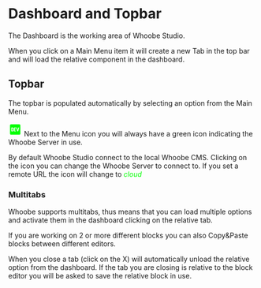 # Dashboard and Topbar 

The Dashboard is the working area of Whoobe Studio.

When you click on a Main Menu item it will create a new Tab in the top bar and will load the relative component in the dashboard.

## Topbar

The topbar is populated automatically by selecting an option from the Main Menu.


<svg xmlns="http://www.w3.org/2000/svg" xmlns:xlink="http://www.w3.org/1999/xlink" aria-hidden="true" role="img" class="iconify iconify--bx" width="2em" height="2em" preserveAspectRatio="xMidYMid meet" viewBox="0 0 24 24" data-icon="bx:bxl-dev-to" component="i" data-container-tag="bx:bxl-dev-to"><path d="M7.826 10.083a.784.784 0 0 0-.468-.175h-.701v4.198h.701a.786.786 0 0 0 .469-.175c.155-.117.233-.292.233-.525v-2.798c.001-.233-.079-.408-.234-.525zM19.236 3H4.764C3.791 3 3.002 3.787 3 4.76v14.48c.002.973.791 1.76 1.764 1.76h14.473c.973 0 1.762-.787 1.764-1.76V4.76A1.765 1.765 0 0 0 19.236 3zM9.195 13.414c0 .755-.466 1.901-1.942 1.898H5.389V8.665h1.903c1.424 0 1.902 1.144 1.903 1.899v2.85zm4.045-3.562H11.1v1.544h1.309v1.188H11.1v1.543h2.142v1.188h-2.498a.813.813 0 0 1-.833-.792V9.497a.813.813 0 0 1 .792-.832h2.539l-.002 1.187zm4.165 4.632c-.531 1.235-1.481.99-1.906 0l-1.548-5.818h1.309l1.193 4.569l1.188-4.569h1.31l-1.546 5.818z" fill="lime"></path></svg> Next to the Menu icon you will always have a green icon indicating the Whoobe Server in use.

By default Whoobe Studio connect to the local Whoobe CMS. Clicking on the icon you can change the Whoobe Server to connect to. If you set a remote URL the icon will change to <i class="material-icons" style="color:lime">cloud</i> 

### Multitabs

Whoobe supports multitabs, thus means that you can load multiple options and activate them in the dashboard clicking on the relative tab.

If you are working on 2 or more different blocks you can also Copy&Paste blocks between different editors.

When you close a tab (click on the X) will automatically unload the relative option from the dashboard.
If the tab you are closing is relative to the block editor you will be asked to save the relative block in use.



